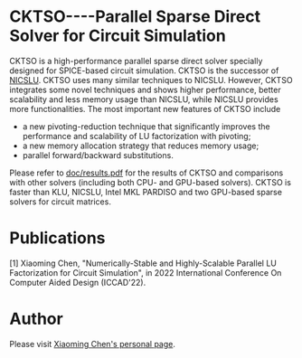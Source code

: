 CKTSO----Parallel Sparse Direct Solver for Circuit Simulation
============


CKTSO is a high-performance parallel sparse direct solver specially designed for SPICE-based circuit simulation. CKTSO is the successor of [NICSLU](https://github.com/chenxm1986/nicslu). CKTSO uses many similar techniques to NICSLU. However, CKTSO integrates some novel techniques and shows higher performance, better scalability and less memory usage than NICSLU, while NICSLU provides more functionalities. The most important new features of CKTSO include 
+ a new pivoting-reduction technique that significantly improves the performance and scalability of LU factorization with pivoting; 
+ a new memory allocation strategy that reduces memory usage; 
+ parallel forward/backward substitutions.

Please refer to [doc/results.pdf](https://github.com/chenxm1986/cktso/blob/master/doc/results.pdf) for the results of CKTSO and comparisons with other solvers (including both CPU- and GPU-based solvers). CKTSO is faster than KLU, NICSLU, Intel MKL PARDISO and two GPU-based sparse solvers for circuit matrices.


Publications
============
[1] Xiaoming Chen, "Numerically-Stable and Highly-Scalable Parallel LU Factorization for Circuit Simulation", in 2022 International Conference On Computer Aided Design (ICCAD'22).

Author
============
Please visit [Xiaoming Chen's personal page](http://people.ucas.edu.cn/~chenxm).
